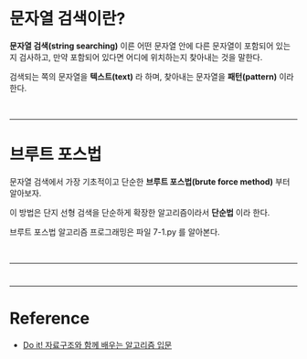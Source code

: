 # 문자열 검색이란?

**문자열 검색(string searching)** 이른 어떤 문자열 안에 다른 문자열이 포함되어 있는지 검사하고, 만약 포함되어 있다면 어디에 위치하는지 찾아내는 것을 말한다. 

검색되는 쪽의 문자열을 **텍스트(text)** 라 하며, 찾아내는 문자열을 **패턴(pattern)** 이라 한다.  

<br>

---

# 브루트 포스법

문자열 검색에서 가장 기초적이고 단순한 **브루트 포스법(brute force method)** 부터 알아보자. 

이 방법은 단지 선형 검색을 단순하게 확장한 알고리즘이라서 **단순법** 이라 한다.  

브루트 포스법 알고리즘 프로그래밍은 파일 7-1.py 를 알아본다.  


<br>

---

#


---

# Reference 

- [Do it! 자료구조와 함께 배우는 알고리즘 입문](http://www.kyobobook.co.kr/product/detailViewKor.laf?barcode=9791163031727)
